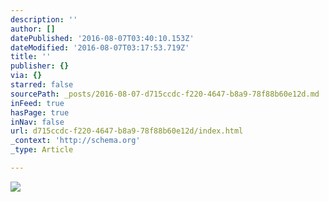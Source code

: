 ```yaml
---
description: ''
author: []
datePublished: '2016-08-07T03:40:10.153Z'
dateModified: '2016-08-07T03:17:53.719Z'
title: ''
publisher: {}
via: {}
starred: false
sourcePath: _posts/2016-08-07-d715ccdc-f220-4647-b8a9-78f88b60e12d.md
inFeed: true
hasPage: true
inNav: false
url: d715ccdc-f220-4647-b8a9-78f88b60e12d/index.html
_context: 'http://schema.org'
_type: Article

---
```

![](https://the-grid-user-content.s3-us-west-2.amazonaws.com/28dd1004-8364-401f-b98c-f39a034be82f.jpg)